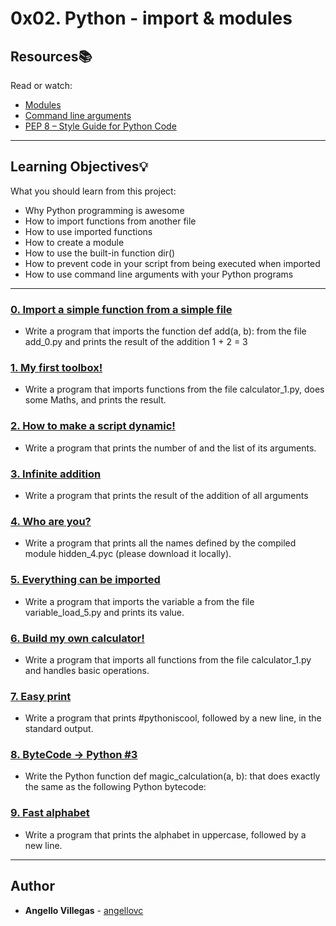 # 0x02. Python - import & modules

## Resources:books:
Read or watch:
* [Modules](https://intranet.hbtn.io/rltoken/hYag6ME71pOg2xkjqrLDdg)
* [Command line arguments](https://intranet.hbtn.io/rltoken/CkqNLqqCuYsLbkCIVSKLWA)
* [PEP 8 – Style Guide for Python Code](https://intranet.hbtn.io/rltoken/XWzCcj9tvlC2IYjdNDiNAg)

---
## Learning Objectives:bulb:
What you should learn from this project:

* Why Python programming is awesome
* How to import functions from another file
* How to use imported functions
* How to create a module
* How to use the built-in function dir()
* How to prevent code in your script from being executed when imported
* How to use command line arguments with your Python programs

---

### [0. Import a simple function from a simple file](./0-add.py)
* Write a program that imports the function def add(a, b): from the file add_0.py and prints the result of the addition 1 + 2 = 3


### [1. My first toolbox!](./1-calculation.py)
* Write a program that imports functions from the file calculator_1.py, does some Maths, and prints the result.


### [2. How to make a script dynamic!](./2-args.py)
* Write a program that prints the number of and the list of its arguments.


### [3. Infinite addition](./3-infinite_add.py)
* Write a program that prints the result of the addition of all arguments


### [4. Who are you?](./4-hidden_discovery.py)
* Write a program that prints all the names defined by the compiled module hidden_4.pyc (please download it locally).


### [5. Everything can be imported](./5-variable_load.py)
* Write a program that imports the variable a from the file variable_load_5.py and prints its value.


### [6. Build my own calculator!](./100-my_calculator.py)
* Write a program that imports all functions from the file calculator_1.py and handles basic operations.


### [7. Easy print](./101-easy_print.py)
* Write a program that prints #pythoniscool, followed by a new line, in the standard output.


### [8. ByteCode -> Python #3](./102-magic_calculation.py)
* Write the Python function def magic_calculation(a, b): that does exactly the same as the following Python bytecode:


### [9. Fast alphabet](./103-fast_alphabet.py)
* Write a program that prints the alphabet in uppercase, followed by a new line.

---

## Author
* **Angello Villegas** - [angellovc](https://github.com/angellovc)